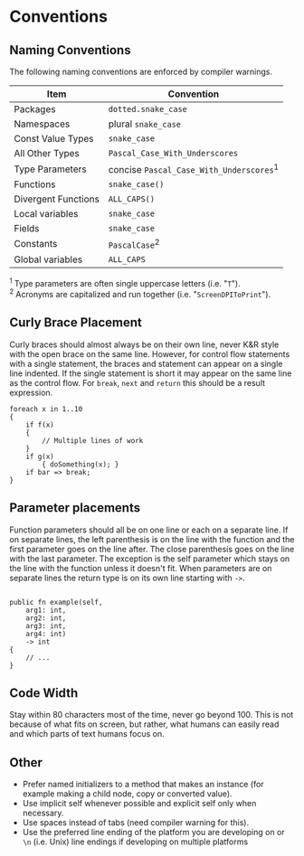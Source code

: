 # Conventions

## Naming Conventions

The following naming conventions are enforced by compiler warnings.

| Item                | Convention                                         |
| ------------------- | -------------------------------------------------- |
| Packages            | `dotted.snake_case`                                |
| Namespaces          | plural `snake_case`                                |
| Const Value Types   | `snake_case`                                       |
| All Other Types     | `Pascal_Case_With_Underscores`                     |
| Type Parameters     | concise `Pascal_Case_With_Underscores`<sup>1</sup> |
| Functions           | `snake_case()`                                     |
| Divergent Functions | `ALL_CAPS()`                                       |
| Local variables     | `snake_case`                                       |
| Fields              | `snake_case`                                       |
| Constants           | `PascalCase`<sup>2</sup>                           |
| Global variables    | `ALL_CAPS`                                         |

<sup>1</sup> Type parameters are often single uppercase letters (i.e. "`T`").<br>
<sup>2</sup> Acronyms are capitalized and run together (i.e. "`ScreenDPIToPrint`").

## Curly Brace Placement

Curly braces should almost always be on their own line, never K&R style with the open brace on the
same line. However, for control flow statements with a single statement, the braces and statement
can appear on a single line indented. If the single statement is short it may appear on the same
line as the control flow. For `break`, `next` and `return` this should be a result expression.

```azoth
foreach x in 1..10
{
    if f(x)
    {
        // Multiple lines of work
    }
    if g(x)
        { doSomething(x); }
    if bar => break;
}
```

## Parameter placements

Function parameters should all be on one line or each on a separate line. If on separate lines, the
left parenthesis is on the line with the function and the first parameter goes on the line after.
The close parenthesis goes on the line with the last parameter. The exception is the self parameter
which stays on the line with the function unless it doesn't fit. When parameters are on separate
lines the return type is on its own line starting with `->`.

```azoth

public fn example(self,
    arg1: int,
    arg2: int,
    arg3: int,
    arg4: int)
    -> int
{
    // ...
}
```

## Code Width

Stay within 80 characters most of the time, never go beyond 100. This is not because of what fits on
screen, but rather, what humans can easily read and which parts of text humans focus on.

## Other

* Prefer named initializers to a method that makes an instance (for example making a child node,
  copy or converted value).
* Use implicit self whenever possible and explicit self only when necessary.
* Use spaces instead of tabs (need compiler warning for this).
* Use the preferred line ending of the platform you are developing on or `\n` (i.e. Unix) line
  endings if developing on multiple platforms
